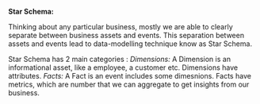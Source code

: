 **Star Schema:**

Thinking about any particular business, mostly we are able to clearly separate between business assets and events. This separation between assets and events lead to data-modelling technique know as Star Schema. 

  Star Schema has 2 main categories : 
    _Dimensions:_ A Dimension is an informational asset, like a employee, a customer etc. Dimensions have attributes.
    _Facts:_ A Fact is an event includes some dimesnions. Facts have metrics, which are number that we can aggregate to get insights from our business. 
    
